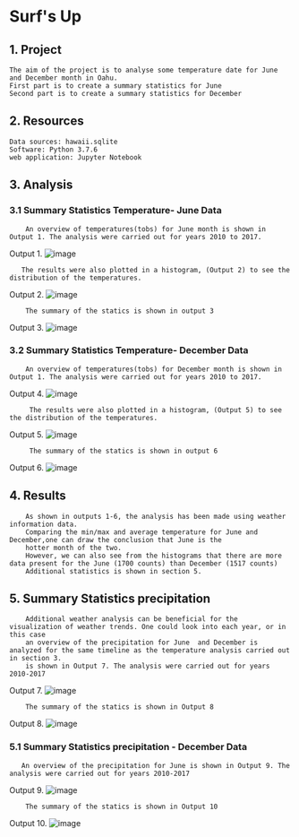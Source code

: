 # Surf's Up
## 1. Project
    The aim of the project is to analyse some temperature date for June and December month in Oahu.
    First part is to create a summary statistics for June
    Second part is to create a summary statistics for December
    
## 2. Resources
    Data sources: hawaii.sqlite
    Software: Python 3.7.6
    web application: Jupyter Notebook
    
## 3. Analysis
### 3.1 Summary Statistics Temperature- June Data
        An overview of temperatures(tobs) for June month is shown in Output 1. The analysis were carried out for years 2010 to 2017.

Output 1. ![image](https://user-images.githubusercontent.com/85843030/130449104-ad77560f-3cd3-4856-8568-12961148a87f.png)


       
       The results were also plotted in a histogram, (Output 2) to see the distribution of the temperatures.
       
 Output 2. ![image](https://user-images.githubusercontent.com/85843030/130449267-d8775685-ec22-4d49-bd38-1d752ed2a8e8.png)

      
        
        The summary of the statics is shown in output 3
Output 3. ![image](https://user-images.githubusercontent.com/85843030/130448942-250303a9-cc5e-419f-a096-a1c0423777e8.png)


### 3.2 Summary Statistics Temperature- December Data
        An overview of temperatures(tobs) for December month is shown in Output 1. The analysis were carried out for years 2010 to 2017.

Output 4. ![image](https://user-images.githubusercontent.com/85843030/130449507-89b54188-710f-42bf-a371-79960317da80.png)

         The results were also plotted in a histogram, (Output 5) to see the distribution of the temperatures.
Output 5. ![image](https://user-images.githubusercontent.com/85843030/130449706-76ea30ec-1a65-4ffd-8208-4c785a6c7215.png)
         
         The summary of the statics is shown in output 6
Output 6. ![image](https://user-images.githubusercontent.com/85843030/130449909-605dc17b-0054-410d-ac0c-bd8e3cb21175.png)


## 4. Results
        As shown in outputs 1-6, the analysis has been made using weather information data. 
        Comparing the min/max and average temperature for June and December,one can draw the conclusion that June is the 
        hotter month of the two.
        However, we can also see from the histograms that there are more data present for the June (1700 counts) than December (1517 counts)
        Additional statistics is shown in section 5.


## 5. Summary Statistics precipitation
        Additional weather analysis can be beneficial for the visualization of weather trends. One could look into each year, or in this case
        an overview of the precipitation for June  and December is analyzed for the same timeline as the temperature analysis carried out in section 3.
        is shown in Output 7. The analysis were carried out for years 2010-2017
 
Output 7. ![image](https://user-images.githubusercontent.com/85843030/130450739-516a2364-4163-4d34-80cf-e486132977c6.png)

 



        The summary of the statics is shown in Output 8
Output 8. ![image](https://user-images.githubusercontent.com/85843030/130450556-94dc432b-ffb4-49c1-84d2-7a22887f1d0e.png)



### 5.1 Summary Statistics precipitation - December Data
       An overview of the precipitation for June is shown in Output 9. The analysis were carried out for years 2010-2017
       
Output 9. ![image](https://user-images.githubusercontent.com/85843030/130451135-957be79a-0cdc-4345-b697-e0b0361ccbe1.png)


        
        The summary of the statics is shown in Output 10
Output 10. ![image](https://user-images.githubusercontent.com/85843030/130451378-1271bd8e-d2e6-46d2-88e5-1c9cf6e366d6.png)

        
       
       
       

